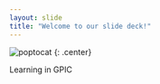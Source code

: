 ```yaml
---
layout: slide
title: "Welcome to our slide deck!"
---
```


![poptocat](https://octodex.github.com/images/poptocat.png)
{: .center}

Learning in GPIC
